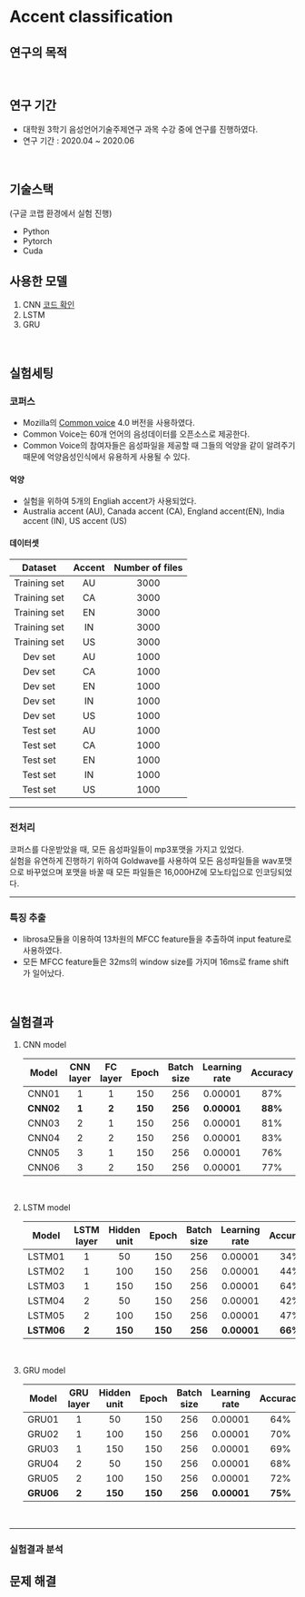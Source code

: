 # Accent classification

## 연구의 목적

<br/>

## 연구 기간

- 대학원 3학기 음성언어기술주제연구 과목 수강 중에 연구를 진행하였다.
- 연구 기간 : 2020.04 ~ 2020.06 

<br/>

## 기술스택
(구글 코랩 환경에서 실험 진행)
- Python
- Pytorch
- Cuda

## 사용한 모델
1. CNN [코드 확인](https://github.com/biscayan/Accented_speech/blob/master/accent_classification/exp_termpaper/code/CNN/model.py#L5)
2. LSTM
3. GRU

<br/>

## 실험세팅
### 코퍼스
- Mozilla의 [Common voice](https://commonvoice.mozilla.org/ko) 4.0 버전을 사용하였다.
- Common Voice는 60개 언어의 음성데이터를 오픈소스로 제공한다.  
- Common Voice의 참여자들은 음성파일을 제공할 때 그들의 억양을 같이 알려주기 때문에 억양음성인식에서 유용하게 사용될 수 있다.  

#### 억양
- 실험을 위하여 5개의 Engliah accent가 사용되었다.  
- Australia accent (AU), Canada accent (CA), England accent(EN), India accent (IN), US accent (US)

#### 데이터셋

|Dataset|Accent|Number of files|
|:---:|:---:|:---:|
|Training set|AU|3000|
|Training set|CA|3000|
|Training set|EN|3000|
|Training set|IN|3000|
|Training set|US|3000|
|Dev set|AU|1000|
|Dev set|CA|1000|
|Dev set|EN|1000|
|Dev set|IN|1000|
|Dev set|US|1000|
|Test set|AU|1000|
|Test set|CA|1000|
|Test set|EN|1000|
|Test set|IN|1000|
|Test set|US|1000|

---

### 전처리
코퍼스를 다운받았을 때, 모든 음성파일들이 mp3포맷을 가지고 있었다.  
실험을 유연하게 진행하기 위하여 Goldwave를 사용하여 모든 음성파일들을 wav포맷으로 바꾸었으며 포맷을 바꿀 때 모든 파일들은 16,000HZ에 모노타입으로 인코딩되었다.

---

### 특징 추출
- librosa모듈을 이용하여 13차원의 MFCC feature들을 추출하여 input feature로 사용하였다. 
- 모든 MFCC feature들은 32ms의 window size를 가지며 16ms로 frame shift가 일어났다. 

<br/>

## 실험결과

1. CNN model  

    |Model|CNN layer|FC layer|Epoch|Batch size|Learning rate|Accuracy|
    |:---:|:---:|:---:|:---:|:---:|:---:|:---:|
    |CNN01|1|1|150|256|0.00001|87%|
    |**CNN02**|**1**|**2**|**150**|**256**|**0.00001**|**88%**|
    |CNN03|2|1|150|256|0.00001|81%|
    |CNN04|2|2|150|256|0.00001|83%|
    |CNN05|3|1|150|256|0.00001|76%|
    |CNN06|3|2|150|256|0.00001|77%|

<br/>

2. LSTM model

    |Model|LSTM layer|Hidden unit|Epoch|Batch size|Learning rate|Accuracy|
    |:---:|:---:|:---:|:---:|:---:|:---:|:---:|
    |LSTM01|1|50|150|256|0.00001|34%|
    |LSTM02|1|100|150|256|0.00001|44%|
    |LSTM03|1|150|150|256|0.00001|64%|
    |LSTM04|2|50|150|256|0.00001|42%|
    |LSTM05|2|100|150|256|0.00001|47%|
    |**LSTM06**|**2**|**150**|**150**|**256**|**0.00001**|**66%**|

<br/>

3. GRU model

    |Model|GRU layer|Hidden unit|Epoch|Batch size|Learning rate|Accuracy|
    |:---:|:---:|:---:|:---:|:---:|:---:|:---:|
    |GRU01|1|50|150|256|0.00001|64%|
    |GRU02|1|100|150|256|0.00001|70%|
    |GRU03|1|150|150|256|0.00001|69%|
    |GRU04|2|50|150|256|0.00001|68%|
    |GRU05|2|100|150|256|0.00001|72%|
    |**GRU06**|**2**|**150**|**150**|**256**|**0.00001**|**75%**|

<br/>

---

### 실험결과 분석

## 문제 해결